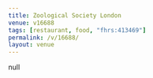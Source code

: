 ```yaml
---
title: Zoological Society London
venue: v16688
tags: [restaurant, food, "fhrs:413469"]
permalink: /v/16688/
layout: venue
---
```

null